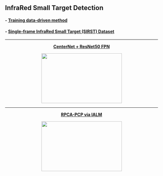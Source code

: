 ## InfraRed Small Target Detection


#### - [Training data-driven method](../main/TRAINING.md)

#### - [Single-frame InfraRed Small Target (SIRST) Dataset](https://github.com/YimianDai/sirst)

---

<p align="center">
   <a href="../main/data_driven_method"><b> CenterNet + ResNet50 FPN</b></a>
</p>
<p align="center">
  <img width="265" height="165" src="../main/data_driven_method/images/my_modified_resnet_04_04_0.3tp_Misc_320.jpg">
</p>

---

<p align="center">
  <a href="../main/model_driven_method"><b>RPCA-PCP via IALM</b></a>
</p>
<p align="center">
  <img width="265" height="165" src="../main/data_driven_method/images/FN__ialm_0.01_1000_150_Misc_320_target.jpg">
</p>
